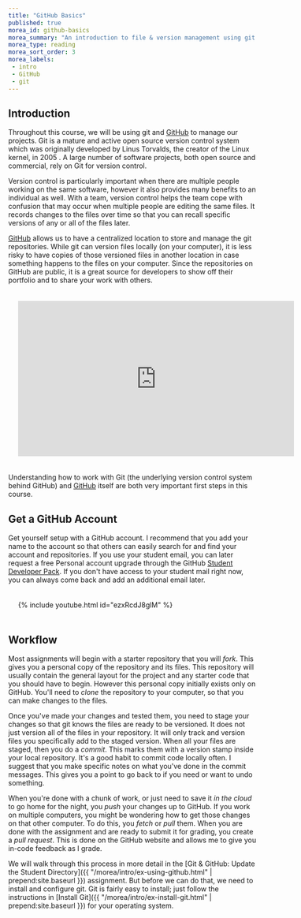 ```yaml
---
title: "GitHub Basics"
published: true
morea_id: github-basics
morea_summary: "An introduction to file & version management using git on GitHub."
morea_type: reading
morea_sort_order: 3
morea_labels:
 - intro
 - GitHub
 - git
---
```


## Introduction
Throughout this course, we will be using git and [GitHub](http://github.com/) to manage our projects. Git is a mature and active open source version control system which was originally developed by Linus Torvalds, the creator of the Linux kernel, in 2005 . A large number of software projects, both open source and commercial, rely on Git for version control.

Version control is particularly important when there are multiple people working on the same software, however it also provides many benefits to an individual as well.  With a team, version control helps the team cope with confusion that may occur when multiple people are editing the same files.  It records changes to the files over time so that you can recall specific versions of any or all of the files later.

[GitHub](http://github.com/) allows us to have a centralized location to store and manage the git repositories.  While git can version files locally (on your computer), it is less risky to have copies of those versioned files in another location in case something happens to the files on your computer.  Since the repositories on GitHub are public, it is a great source for developers to show off their portfolio and to share your work with others.  

<div style="padding:20px">
<div class="row">
<div class="col-xs-12 col-md-8 col-md-push-2">
  <iframe src="https://player.vimeo.com/video/89542305" width="560" height="315" frameborder="0" allowfullscreen></iframe>
</div>
</div>
</div>

Understanding how to work with Git (the underlying version control system behind GitHub) and [GitHub](http://github.com/) itself are both very important first steps in this course.

## Get a GitHub Account
Get yourself setup with a GitHub account.  I recommend that you add your name to the account so that others can easily search for and find your account and repositories. If you use your student email, you can later request a free Personal account upgrade through the GitHub [Student Developer Pack](https://education.github.com/pack).  If you don't have access to your student mail right now, you can always come back and add an additional email later.

<div style="padding:20px">
<div class="row">
<div class="col-xs-12 col-md-8 col-md-push-2">
  {%  include youtube.html  id="ezxRcdJ8glM" %}
</div>
</div>
</div>


## Workflow
Most assignments will begin with a starter repository that you will *fork*.  This gives you a personal copy of the repository and its files.  This repository will usually contain the general layout for the project and any starter code that you should have to begin.  However this personal copy initially exists only on GitHub.  You'll need to *clone* the repository to your computer, so that you can make changes to the files.

Once you've made your changes and tested them, you need to stage your changes so that git knows the files are ready to be versioned.  It does not just version all of the files in your repository.  It will only track and version files you specifically add to the staged version.  When all your files are staged, then you do a *commit*.  This marks them with a version stamp inside your local repository.  It's a good habit to commit code locally often. I suggest that you make specific notes on what you've done in the commit messages.  This gives you a point to go back to if you need or want to undo something.  

When you're done with a chunk of work, or just need to save it *in the cloud* to go home for the night, you *push* your changes up to GitHub.  If you work on multiple computers, you might be wondering how to get those changes on that other computer.  To do this, you *fetch* or *pull* them.  When you are done with the assignment and are ready to submit it for grading, you create a *pull request*.  This is done on the GitHub website and allows me to give you in-code feedback as I  grade.  

We will walk through this process in more detail in the [Git & GitHub: Update the Student Directory]({{ "/morea/intro/ex-using-github.html" | prepend:site.baseurl }}) assignment. But before we can do that, we need to install and configure git. Git is fairly easy to install; just follow the instructions in [Install Git]({{ "/morea/intro/ex-install-git.html" | prepend:site.baseurl }}) for your operating system.
